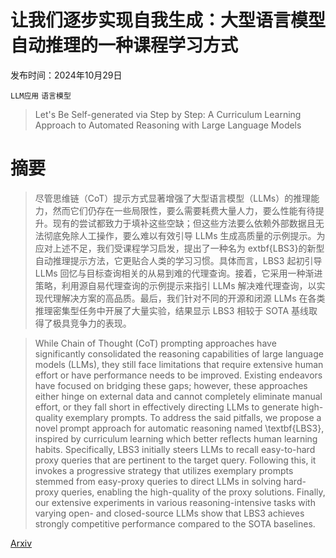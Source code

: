# 让我们逐步实现自我生成：大型语言模型自动推理的一种课程学习方式

发布时间：2024年10月29日

`LLM应用` `语言模型`

> Let's Be Self-generated via Step by Step: A Curriculum Learning Approach to Automated Reasoning with Large Language Models

# 摘要

> 尽管思维链（CoT）提示方式显著增强了大型语言模型（LLMs）的推理能力，然而它们仍存在一些局限性，要么需要耗费大量人力，要么性能有待提升。现有的尝试都致力于填补这些空缺；但这些方法要么依赖外部数据且无法彻底免除人工操作，要么难以有效引导 LLMs 生成高质量的示例提示。为应对上述不足，我们受课程学习启发，提出了一种名为	extbf{LBS3}的新型自动推理提示方法，它更贴合人类的学习习惯。具体而言，LBS3 起初引导 LLMs 回忆与目标查询相关的从易到难的代理查询。接着，它采用一种渐进策略，利用源自易代理查询的示例提示来指引 LLMs 解决难代理查询，以实现代理解决方案的高品质。最后，我们针对不同的开源和闭源 LLMs 在各类推理密集型任务中开展了大量实验，结果显示 LBS3 相较于 SOTA 基线取得了极具竞争力的表现。

> While Chain of Thought (CoT) prompting approaches have significantly consolidated the reasoning capabilities of large language models (LLMs), they still face limitations that require extensive human effort or have performance needs to be improved. Existing endeavors have focused on bridging these gaps; however, these approaches either hinge on external data and cannot completely eliminate manual effort, or they fall short in effectively directing LLMs to generate high-quality exemplary prompts. To address the said pitfalls, we propose a novel prompt approach for automatic reasoning named \textbf{LBS3}, inspired by curriculum learning which better reflects human learning habits. Specifically, LBS3 initially steers LLMs to recall easy-to-hard proxy queries that are pertinent to the target query. Following this, it invokes a progressive strategy that utilizes exemplary prompts stemmed from easy-proxy queries to direct LLMs in solving hard-proxy queries, enabling the high-quality of the proxy solutions. Finally, our extensive experiments in various reasoning-intensive tasks with varying open- and closed-source LLMs show that LBS3 achieves strongly competitive performance compared to the SOTA baselines.

[Arxiv](https://arxiv.org/abs/2410.21728)
